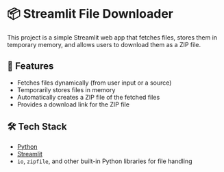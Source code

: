 # 📦 Streamlit File Downloader

This project is a simple Streamlit web app that fetches files, stores them in temporary memory, and allows users to download them as a ZIP file.

## 🚀 Features

- Fetches files dynamically (from user input or a source)
- Temporarily stores files in memory
- Automatically creates a ZIP file of the fetched files
- Provides a download link for the ZIP file

## 🛠️ Tech Stack

- [Python](https://www.python.org/)
- [Streamlit](https://streamlit.io/)
- `io`, `zipfile`, and other built-in Python libraries for file handling

